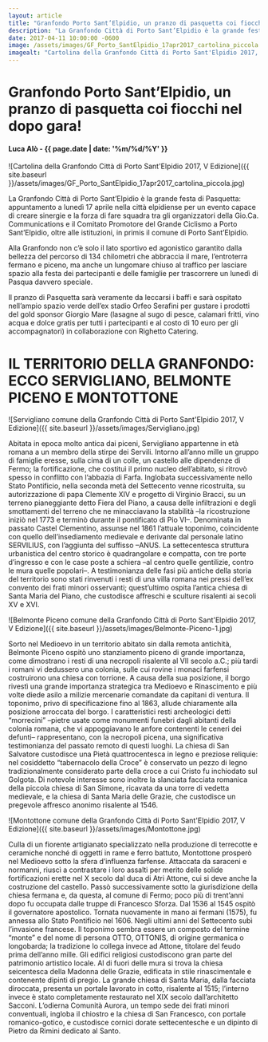 ```yaml
---
layout: article
title: "Granfondo Porto Sant’Elpidio, un pranzo di pasquetta coi fiocchi nel dopo gara!"
description: "La Granfondo Città di Porto Sant’Elpidio è la grande festa di Pasquetta: appuntamento a lunedì 17 aprile nella città elpidiense per un evento capace di creare sinergie e la forza di fare squadra tra gli organizzatori della Gio.Ca. Communications e il Comitato Promotore del Grande Ciclismo a Porto Sant’Elpidio, oltre alle istituzioni, in primis il comune di Porto Sant’Elpidio."
date: 2017-04-11 10:00:00 -0600
image: /assets/images/GF_Porto_SantElpidio_17apr2017_cartolina_piccola.jpg
imagealt: "Cartolina della Granfondo Città di Porto Sant'Elpidio 2017, V Edizione"
---
```


# Granfondo Porto Sant’Elpidio, un pranzo di pasquetta coi fiocchi nel dopo gara!

#### Luca Alò - {{ page.date | date: '%m/%d/%Y' }}

![Cartolina della Granfondo Città di Porto Sant'Elpidio 2017, V Edizione]({{ site.baseurl }}/assets/images/GF_Porto_SantElpidio_17apr2017_cartolina_piccola.jpg)

La Granfondo Città di Porto Sant’Elpidio è la grande festa di Pasquetta: appuntamento a lunedì 17 aprile nella città elpidiense per un evento capace di creare sinergie e la forza di fare squadra tra gli organizzatori della Gio.Ca. Communications e il Comitato Promotore del Grande Ciclismo a Porto Sant’Elpidio, oltre alle istituzioni, in primis il comune di Porto Sant’Elpidio.

Alla Granfondo non c’è solo il lato sportivo ed agonistico garantito dalla bellezza del percorso di 134 chilometri che abbraccia il mare, l’entroterra fermano e piceno, ma anche un lungomare chiuso al traffico per lasciare spazio alla festa dei partecipanti e delle famiglie per trascorrere un lunedì di Pasqua davvero speciale.

Il pranzo di Pasquetta sarà veramente da leccarsi i baffi e sarà ospitato nell’ampio spazio verde dell’ex stadio Orfeo Serafini per gustare i prodotti del gold sponsor Giorgio Mare (lasagne al sugo di pesce, calamari fritti, vino acqua e dolce gratis per tutti i partecipanti e al costo di 10 euro per gli accompagnatori) in collaborazione con Righetto Catering.

# IL TERRITORIO DELLA GRANFONDO: ECCO SERVIGLIANO, BELMONTE PICENO E MONTOTTONE

![Servigliano comune della Granfondo Città di Porto Sant'Elpidio 2017, V Edizione]({{ site.baseurl }}/assets/images/Servigliano.jpg)

Abitata in epoca molto antica dai piceni, Servigliano appartenne in età romana a un membro della stirpe dei Servili. Intorno all’anno mille un gruppo di famiglie eresse, sulla cima di un colle, un castello alle dipendenze di Fermo; la fortificazione, che costituì il primo nucleo dell’abitato, si ritrovò spesso in conflitto con l’abbazia di Farfa. Inglobata successivamente nello Stato Pontificio, nella seconda metà del Settecento venne ricostruita, su autorizzazione di papa Clemente XIV e progetto di Virginio Bracci, su un terreno pianeggiante detto Fiera del Piano, a causa delle infiltrazioni e degli smottamenti del terreno che ne minacciavano la stabilità –la ricostruzione iniziò nel 1773 e terminò durante il pontificato di Pio VI–. Denominata in passato Castel Clementino, assunse nel 1861 l’attuale toponimo, coincidente con quello dell’insediamento medievale e derivante dal personale latino SERVILIUS, con l’aggiunta del suffisso –ANUS. La settecentesca struttura urbanistica del centro storico è quadrangolare e compatta, con tre porte d’ingresso e con le case poste a schiera –al centro quelle gentilizie, contro le mura quelle popolari–. A testimonianza delle fasi più antiche della storia del territorio sono stati rinvenuti i resti di una villa romana nei pressi dell’ex convento dei frati minori osservanti; quest’ultimo ospita l’antica chiesa di Santa Maria del Piano, che custodisce affreschi e sculture risalenti ai secoli XV e XVI.

![Belmonte Piceno comune della Granfondo Città di Porto Sant'Elpidio 2017, V Edizione]({{ site.baseurl }}/assets/images/Belmonte-Piceno-1.jpg)

Sorto nel Medioevo in un territorio abitato sin dalla remota antichità, Belmonte Piceno ospitò uno stanziamento piceno di grande importanza, come dimostrano i resti di una necropoli risalente al VII secolo a.C.; più tardi i romani vi dedussero una colonia, sulle cui rovine i monaci farfensi costruirono una chiesa con torrione. A causa della sua posizione, il borgo rivestì una grande importanza strategica tra Medioevo e Rinascimento e più volte diede asilo a milizie mercenarie comandate da capitani di ventura. Il toponimo, privo di specificazione fino al 1863, allude chiaramente alla posizione arroccata del borgo. I caratteristici resti archeologici detti “morrecini” –pietre usate come monumenti funebri dagli abitanti della colonia romana, che vi appoggiavano le anfore contenenti le ceneri dei defunti– rappresentano, con la necropoli picena, una significativa testimonianza del passato remoto di questi luoghi. La chiesa di San Salvatore custodisce una Pietà quattrocentesca in legno e preziose reliquie: nel cosiddetto “tabernacolo della Croce” è conservato un pezzo di legno tradizionalmente considerato parte della croce a cui Cristo fu inchiodato sul Golgota. Di notevole interesse sono inoltre la slanciata facciata romanica della piccola chiesa di San Simone, ricavata da una torre di vedetta medievale, e la chiesa di Santa Maria delle Grazie, che custodisce un pregevole affresco anonimo risalente al 1546.

![Montottone comune della Granfondo Città di Porto Sant'Elpidio 2017, V Edizione]({{ site.baseurl }}/assets/images/Montottone.jpg)

Culla di un fiorente artigianato specializzato nella produzione di terrecotte e ceramiche nonché di oggetti in rame e ferro battuto, Montottone prosperò nel Medioevo sotto la sfera d’influenza farfense. Attaccata da saraceni e normanni, riuscì a contrastare i loro assalti per merito delle solide fortificazioni erette nel X secolo dal duca di Atri Attone, cui si deve anche la costruzione del castello. Passò successivamente sotto la giurisdizione della chiesa fermana e, da questa, al comune di Fermo; poco più di trent’anni dopo fu occupata dalle truppe di Francesco Sforza. Dal 1536 al 1545 ospitò il governatore apostolico. Tornata nuovamente in mano ai fermani (1575), fu annessa allo Stato Pontificio nel 1606. Negli ultimi anni del Settecento subì l’invasione francese. Il toponimo sembra essere un composto del termine “monte” e del nome di persona OTTO, OTTONIS, di origine germanica o longobarda; la tradizione lo collega invece ad Attone, titolare del feudo prima dell’anno mille. Gli edifici religiosi custodiscono gran parte del patrimonio artistico locale. Al di fuori delle mura si trova la chiesa seicentesca della Madonna delle Grazie, edificata in stile rinascimentale e contenente dipinti di pregio. La grande chiesa di Santa Maria, dalla facciata diroccata, presenta un portale lavorato in cotto, risalente al 1515; l’interno invece è stato completamente restaurato nel XIX secolo dall’architetto Sacconi. L’odierna Comunità Aurora, un tempo sede dei frati minori conventuali, ingloba il chiostro e la chiesa di San Francesco, con portale romanico-gotico, e custodisce cornici dorate settecentesche e un dipinto di Pietro da Rimini dedicato al Santo.